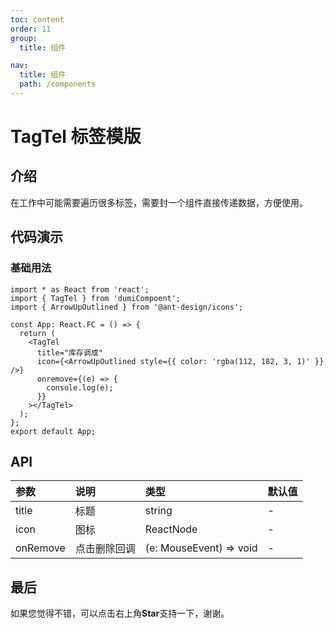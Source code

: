 ```yaml
---
toc: content
order: 11
group:
  title: 组件

nav:
  title: 组件
  path: /components
---
```


# TagTel 标签模版

## 介绍

在工作中可能需要遍历很多标签，需要封一个组件直接传递数据，方便使用。

## 代码演示

### 基础用法

```tsx
import * as React from 'react';
import { TagTel } from 'dumiCompoent';
import { ArrowUpOutlined } from '@ant-design/icons';

const App: React.FC = () => {
  return (
    <TagTel
      title="库存调成"
      icon={<ArrowUpOutlined style={{ color: 'rgba(112, 182, 3, 1)' }} />}
      onremove={(e) => {
        console.log(e);
      }}
    ></TagTel>
  );
};
export default App;
```

## API

| 参数 | 说明 | 类型 | 默认值 |
| :--- | :--- | :--- | :--- |
| title | 标题 | string | - |
| icon | 图标 | ReactNode | - |
| onRemove | 点击删除回调 | (e: MouseEvent) => void | - |

## 最后

如果您觉得不错，可以点击右上角**Star**支持一下，谢谢。
